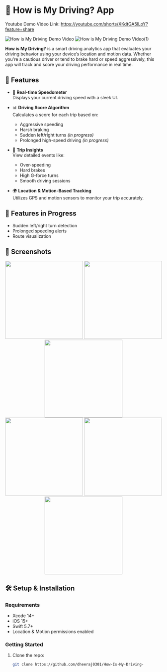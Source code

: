  # 🚗 How is My Driving? App

Youtube Demo Video Link: https://youtube.com/shorts/XKdtGA5lLoY?feature=share

![How is My Driving Demo Video](https://github.com/user-attachments/assets/e34d0291-c0ab-4287-90f3-7140c3efa92c)
![How is My Driving Demo Video(1)](https://github.com/user-attachments/assets/79622395-c260-432b-ac3d-b45ca24ca9e6)


**How is My Driving?** is a smart driving analytics app that evaluates your driving behavior using your device’s location and motion data. Whether you're a cautious driver or tend to brake hard or speed aggressively, this app will track and score your driving performance in real time.

## 📱 Features

- 🧭 **Real-time Speedometer**  
  Displays your current driving speed with a sleek UI.

- 📊 **Driving Score Algorithm**  
  Calculates a score for each trip based on:
  - Aggressive speeding
  - Harsh braking
  - Sudden left/right turns *(in progress)*
  - Prolonged high-speed driving *(in progress)*

- 🧠 **Trip Insights**  
  View detailed events like:
  - Over-speeding
  - Hard brakes
  - High G-force turns
  - Smooth driving sessions

- 🌍 **Location & Motion-Based Tracking**  
  Utilizes GPS and motion sensors to monitor your trip accurately.

## 🚧 Features in Progress

- Sudden left/right turn detection
- Prolonged speeding alerts
- Route visualization

## 📸 Screenshots

<div align="center"> 
  <img src="https://github.com/user-attachments/assets/9cbb9f58-2b1f-4ddc-a598-29978cc2d05d" width="250" /> 
  <img src="https://github.com/user-attachments/assets/bbd7a3dd-9c7a-4051-a749-0beca6cb1749" width="250" /> 
  <img src="https://github.com/user-attachments/assets/df3eb9a0-645b-4b6b-8579-fc92a6986f82" width="250" />
  
  <br />
  <img src="https://github.com/user-attachments/assets/f54871f3-817f-4464-af91-1f0712178d27" width="250" />
  
  <img src="https://github.com/user-attachments/assets/6a64513a-8322-46a1-a2b2-eddf60801fd6" width="250" />
  <img src="https://github.com/user-attachments/assets/35516209-0b58-4f6b-a4c5-5c3cbc581a85" width="250" />
  
</div>


## 🛠️ Setup & Installation

### Requirements

- Xcode 14+
- iOS 15+
- Swift 5.7+
- Location & Motion permissions enabled

### Getting Started

1. Clone the repo:
   ```bash
   git clone https://github.com/dheeraj0301/How-Is-My-Driving-
   
